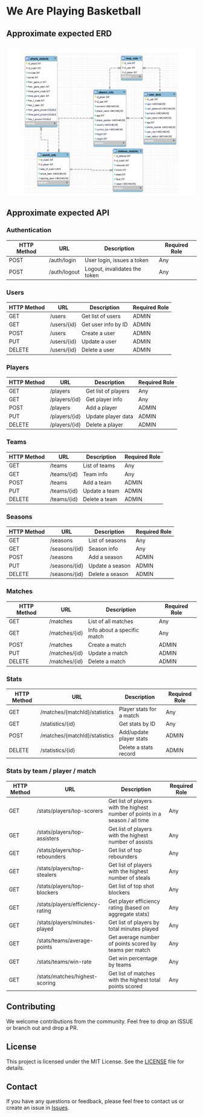 # We Are Playing Basketball

## Approximate expected ERD

<div align="center">
    <img src="readme-assets/approximate-erd.png" width="800" height="400" alt="Google console screenshot"/>
</div>

## Approximate expected API

### Authentication

| HTTP Method | URL          | Description                   | Required Role |
|-------------|--------------|-------------------------------|---------------|
| POST        | /auth/login  | User login, issues a token    | Any           |
| POST        | /auth/logout | Logout, invalidates the token | Any           |

### Users

| HTTP Method | URL         | Description         | Required Role |
|-------------|-------------|---------------------|---------------|
| GET         | /users      | Get list of users   | ADMIN         |
| GET         | /users/{id} | Get user info by ID | ADMIN         |
| POST        | /users      | Create a user       | ADMIN         |
| PUT         | /users/{id} | Update a user       | ADMIN         |
| DELETE      | /users/{id} | Delete a user       | ADMIN         |

### Players

| HTTP Method | URL           | Description         | Required Role |
|-------------|---------------|---------------------|---------------|
| GET         | /players      | Get list of players | Any           |
| GET         | /players/{id} | Get player info     | Any           |
| POST        | /players      | Add a player        | ADMIN         |
| PUT         | /players/{id} | Update player data  | ADMIN         |
| DELETE      | /players/{id} | Delete a player     | ADMIN         |

### Teams

| HTTP Method | URL         | Description   | Required Role |
|-------------|-------------|---------------|---------------|
| GET         | /teams      | List of teams | Any           |
| GET         | /teams/{id} | Team info     | Any           |
| POST        | /teams      | Add a team    | ADMIN         |
| PUT         | /teams/{id} | Update a team | ADMIN         |
| DELETE      | /teams/{id} | Delete a team | ADMIN         |

### Seasons

| HTTP Method | URL           | Description     | Required Role |
|-------------|---------------|-----------------|---------------|
| GET         | /seasons      | List of seasons | Any           |
| GET         | /seasons/{id} | Season info     | Any           |
| POST        | /seasons      | Add a season    | ADMIN         |
| PUT         | /seasons/{id} | Update a season | ADMIN         |
| DELETE      | /seasons/{id} | Delete a season | ADMIN         |

### Matches

| HTTP Method | URL           | Description                 | Required Role |
|-------------|---------------|-----------------------------|---------------|
| GET         | /matches      | List of all matches         | Any           |
| GET         | /matches/{id} | Info about a specific match | Any           |
| POST        | /matches      | Create a match              | ADMIN         |
| PUT         | /matches/{id} | Update a match              | ADMIN         |
| DELETE      | /matches/{id} | Delete a match              | ADMIN         |

### Stats

| HTTP Method | URL                           | Description              | Required Role |
|-------------|-------------------------------|--------------------------|---------------|
| GET         | /matches/{matchId}/statistics | Player stats for a match | Any           |
| GET         | /statistics/{id}              | Get stats by ID          | Any           |
| POST        | /matches/{matchId}/statistics | Add/update player stats  | ADMIN         |
| DELETE      | /statistics/{id}              | Delete a stats record    | ADMIN         |

### Stats by team / player / match

| HTTP Method | URL                              | Description                                                                  | Required Role |
|-------------|----------------------------------|------------------------------------------------------------------------------|---------------|
| GET         | /stats/players/top-scorers       | Get list of players with the highest number of points in a season / all time | Any           |
| GET         | /stats/players/top-assisters     | Get list of players with the highest number of assists                       | Any           |
| GET         | /stats/players/top-rebounders    | Get list of top rebounders                                                   | Any           |
| GET         | /stats/players/top-stealers      | Get list of players with the highest number of steals                        | Any           |
| GET         | /stats/players/top-blockers      | Get list of top shot blockers                                                | Any           |
| GET         | /stats/players/efficiency-rating | Get player efficiency rating (based on aggregate stats)                      | Any           |
| GET         | /stats/players/minutes-played    | Get list of players by total minutes played                                  | Any           |
| GET         | /stats/teams/average-points      | Get average number of points scored by teams per match                       | Any           |
| GET         | /stats/teams/win-rate            | Get win percentage by teams                                                  | Any           |
| GET         | /stats/matches/highest-scoring   | Get list of matches with the highest total points scored                     | Any           |

## Contributing

We welcome contributions from the community. Feel free to drop an ISSUE or branch out and drop a PR.

## License

This project is licensed under the MIT License. See the [LICENSE](../LICENSE) file for details.

## Contact

If you have any questions or feedback, please feel free to contact us or create an issue
in [Issues](https://github.com/davedandevs/basketball/issues/new/choose).
